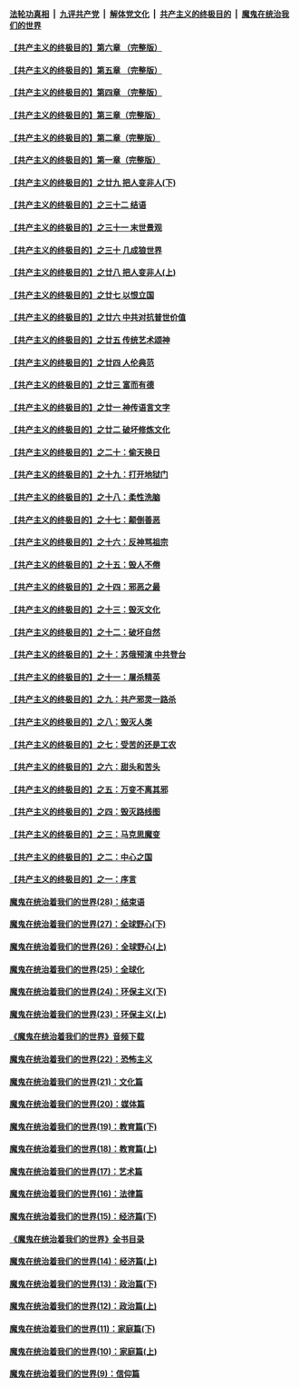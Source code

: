 ####  [法轮功真相](../../../../basic/blob/master/README.md?t=04211231) &nbsp;|&nbsp; [九评共产党](../../../../9ping.md/blob/master/README.md?t=04211231) &nbsp;|&nbsp; [解体党文化](../../../../jtdwh.md/blob/master/README.md?t=04211231)  &nbsp;|&nbsp; [共产主义的终极目的](../../../../gczydzjmd.md/blob/master/README.md?t=04211231) &nbsp;|&nbsp; [魔鬼在统治我们的世界](../../../../mgztzwmdsj.md/blob/master/README.md?t=04211231) 

#### [【共产主义的终极目的】第六章 （完整版）](../pages/nsc422/n11428913.md?t=04211231) 

#### [【共产主义的终极目的】第五章 （完整版）](../pages/nsc422/n11428912.md?t=04211231) 

#### [【共产主义的终极目的】第四章 （完整版）](../pages/nsc422/n11428907.md?t=04211231) 

#### [【共产主义的终极目的】第三章（完整版）](../pages/nsc422/n11428848.md?t=04211231) 

#### [【共产主义的终极目的】第二章（完整版）](../pages/nsc422/n11428831.md?t=04211231) 

#### [【共产主义的终极目的】第一章（完整版）](../pages/nsc422/n11417651.md?t=04211231) 

#### [【共产主义的终极目的】之廿九 把人变非人(下)](../pages/nsc422/n11344140.md?t=04211231) 

#### [【共产主义的终极目的】之三十二 结语](../pages/nsc422/n11360535.md?t=04211231) 

#### [【共产主义的终极目的】之三十一 末世景观](../pages/nsc422/n11351129.md?t=04211231) 

#### [【共产主义的终极目的】之三十 几成狼世界](../pages/nsc422/n11348280.md?t=04211231) 

#### [【共产主义的终极目的】之廿八 把人变非人(上)](../pages/nsc422/n11340492.md?t=04211231) 

#### [【共产主义的终极目的】之廿七 以恨立国](../pages/nsc422/n11336944.md?t=04211231) 

#### [【共产主义的终极目的】之廿六 中共对抗普世价值](../pages/nsc422/n11324785.md?t=04211231) 

#### [【共产主义的终极目的】之廿五 传统艺术颂神](../pages/nsc422/n11296396.md?t=04211231) 

#### [【共产主义的终极目的】之廿四 人伦典范](../pages/nsc422/n11296397.md?t=04211231) 

#### [【共产主义的终极目的】之廿三 富而有德](../pages/nsc422/n11283598.md?t=04211231) 

#### [【共产主义的终极目的】之廿一 神传语言文字](../pages/nsc422/n11263265.md?t=04211231) 

#### [【共产主义的终极目的】之廿二 破坏修炼文化](../pages/nsc422/n11245728.md?t=04211231) 

#### [【共产主义的终极目的】之二十：偷天换日](../pages/nsc422/n11238846.md?t=04211231) 

#### [【共产主义的终极目的】之十九：打开地狱门](../pages/nsc422/n11206376.md?t=04211231) 

#### [【共产主义的终极目的】之十八：柔性洗脑](../pages/nsc422/n11199994.md?t=04211231) 

#### [【共产主义的终极目的】之十七：颠倒善恶](../pages/nsc422/n11179782.md?t=04211231) 

#### [【共产主义的终极目的】之十六：反神骂祖宗](../pages/nsc422/n11166798.md?t=04211231) 

#### [【共产主义的终极目的】之十五：毁人不倦](../pages/nsc422/n11166792.md?t=04211231) 

#### [【共产主义的终极目的】之十四：邪恶之最](../pages/nsc422/n11150249.md?t=04211231) 

#### [【共产主义的终极目的】之十三：毁灭文化](../pages/nsc422/n11135227.md?t=04211231) 

#### [【共产主义的终极目的】之十二：破坏自然](../pages/nsc422/n11135214.md?t=04211231) 

#### [【共产主义的终极目的】之十：苏俄预演 中共登台](../pages/nsc422/n11118424.md?t=04211231) 

#### [【共产主义的终极目的】之十一：屠杀精英](../pages/nsc422/n11118442.md?t=04211231) 

#### [【共产主义的终极目的】之九：共产邪灵一路杀](../pages/nsc422/n11114139.md?t=04211231) 

#### [【共产主义的终极目的】之八：毁灭人类](../pages/nsc422/n11108503.md?t=04211231) 

#### [【共产主义的终极目的】之七：受苦的还是工农](../pages/nsc422/n11101809.md?t=04211231) 

#### [【共产主义的终极目的】之六：甜头和苦头](../pages/nsc422/n11096971.md?t=04211231) 

#### [【共产主义的终极目的】之五：万变不离其邪](../pages/nsc422/n11091285.md?t=04211231) 

#### [【共产主义的终极目的】之四：毁灭路线图](../pages/nsc422/n11086284.md?t=04211231) 

#### [【共产主义的终极目的】之三：马克思魔变](../pages/nsc422/n11061941.md?t=04211231) 

#### [【共产主义的终极目的】之二：中心之国](../pages/nsc422/n11047728.md?t=04211231) 

#### [【共产主义的终极目的】之一：序言](../pages/nsc422/n11086077.md?t=04211231) 

#### [魔鬼在统治着我们的世界(28)：结束语](../pages/nsc422/n10936246.md?t=04211231) 

#### [魔鬼在统治着我们的世界(27)：全球野心(下)](../pages/nsc422/n10928319.md?t=04211231) 

#### [魔鬼在统治着我们的世界(26)：全球野心(上)](../pages/nsc422/n10900318.md?t=04211231) 

#### [魔鬼在统治着我们的世界(25)：全球化](../pages/nsc422/n10788205.md?t=04211231) 

#### [魔鬼在统治着我们的世界(24)：环保主义(下)](../pages/nsc422/n10695307.md?t=04211231) 

#### [魔鬼在统治着我们的世界(23)：环保主义(上)](../pages/nsc422/n10688613.md?t=04211231) 

#### [《魔鬼在统治着我们的世界》音频下载](../pages/nsc422/n10635553.md?t=04211231) 

#### [魔鬼在统治着我们的世界(22)：恐怖主义](../pages/nsc422/n10614727.md?t=04211231) 

#### [魔鬼在统治着我们的世界(21)：文化篇](../pages/nsc422/n10597706.md?t=04211231) 

#### [魔鬼在统治着我们的世界(20)：媒体篇](../pages/nsc422/n10586579.md?t=04211231) 

#### [魔鬼在统治着我们的世界(19)：教育篇(下)](../pages/nsc422/n10564808.md?t=04211231) 

#### [魔鬼在统治着我们的世界(18)：教育篇(上)](../pages/nsc422/n10526970.md?t=04211231) 

#### [魔鬼在统治着我们的世界(17)：艺术篇](../pages/nsc422/n10499093.md?t=04211231) 

#### [魔鬼在统治着我们的世界(16)：法律篇](../pages/nsc422/n10485969.md?t=04211231) 

#### [魔鬼在统治着我们的世界(15)：经济篇(下)](../pages/nsc422/n10469975.md?t=04211231) 

#### [《魔鬼在统治着我们的世界》全书目录](../pages/nsc422/n10464261.md?t=04211231) 

#### [魔鬼在统治着我们的世界(14)：经济篇(上)](../pages/nsc422/n10457370.md?t=04211231) 

#### [魔鬼在统治着我们的世界(13)：政治篇(下)](../pages/nsc422/n10448270.md?t=04211231) 

#### [魔鬼在统治着我们的世界(12)：政治篇(上)](../pages/nsc422/n10444576.md?t=04211231) 

#### [魔鬼在统治着我们的世界(11)：家庭篇(下)](../pages/nsc422/n10440961.md?t=04211231) 

#### [魔鬼在统治着我们的世界(10)：家庭篇(上)](../pages/nsc422/n10435448.md?t=04211231) 

#### [魔鬼在统治着我们的世界(9)：信仰篇](../pages/nsc422/n10432159.md?t=04211231) 


